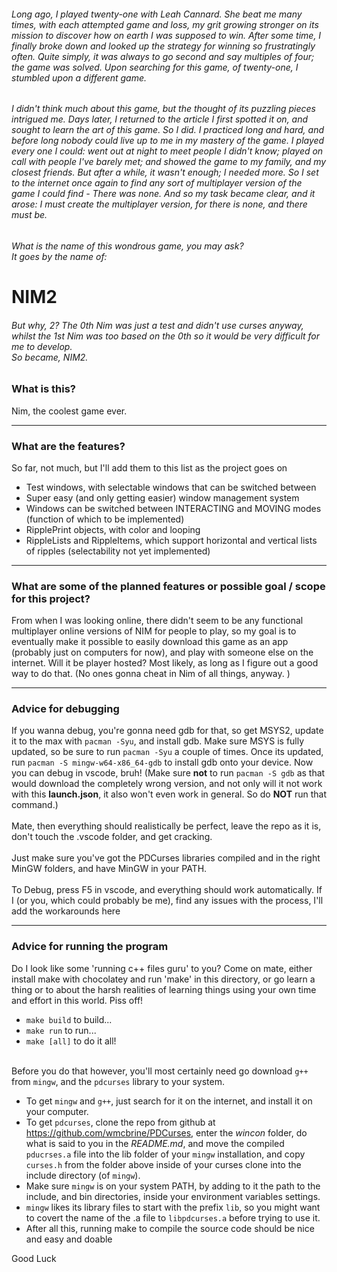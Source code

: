 ###### Long ago, I played twenty-one with Leah Cannard. She beat me many times, with each attempted game and loss, my grit growing stronger on its mission to discover how on earth I was supposed to win. After some time, I finally broke down and looked up the strategy for winning so frustratingly often. Quite simply, it was always to go second and say multiples of four; the game was solved. Upon searching for this game, of twenty-one, I stumbled upon a different game.
###### I didn't think much about this game, but the thought of its puzzling pieces intrigued me. Days later, I returned to the article I first spotted it on, and sought to learn the art of this game. So I did. I practiced long and hard, and before long nobody could live up to me in my mastery of the game. I played every one I could: went out at night to meet people I didn't know; played on call with people I've barely met; and showed the game to my family, and my closest friends. But after a while, it wasn't enough; I needed more. So I set to the internet once again to find any sort of multiplayer version of the game I could find - There was none. And so my task became clear, and it arose: I must create the multiplayer version, for there is none, and there must be.
###### What is the name of this wondrous game, you may ask? <br>It goes by the name of:

# NIM2

###### But why, 2? The 0th Nim was just a test and didn't use curses anyway, whilst the 1st Nim was too based on the 0th so it would be very difficult for me to develop. <br> So became, NIM2.

### What is this?

Nim, the coolest game ever.

<hr>

### What are the features?

So far, not much, but I'll add them to this list as the project goes on
* Test windows, with selectable windows that can be switched between
* Super easy (and only getting easier) window management system
* Windows can be switched between INTERACTING and MOVING modes (function of which to be implemented)
* RipplePrint objects, with color and looping
* RippleLists and RippleItems, which support horizontal and vertical lists of ripples (selectability not yet implemented)

<hr>

### What are some of the planned features or possible goal / scope for this project?

From when I was looking online, there didn't seem to be any functional multiplayer online versions of NIM for people to play,
so my goal is to eventually make it possible to easily download this game as an app (probably just on computers for now),
and play with someone else on the internet. Will it be player hosted? Most likely, as long as I figure out a good way to do that.
(No ones gonna cheat in Nim of all things, anyway. )

<hr>

### Advice for debugging

If you wanna debug, you're gonna need gdb for that, so get MSYS2, update it to the max with `pacman -Syu`,
and install gdb. Make sure MSYS is fully updated, so be sure to run `pacman -Syu` a couple of times. Once its updated,
run `pacman -S mingw-w64-x86_64-gdb` to install gdb onto your device. Now you can debug in vscode, bruh! (Make sure **not** to run `pacman -S gdb` as that would download the completely wrong version, and not only will it not work with this **launch.json**, it also won't even work in general. So do **NOT** run that command.)
<br><br>
Mate, then everything should realistically be perfect, leave the repo as it is, don't touch the .vscode folder, and get cracking.
<br><br>
Just make sure you've got the PDCurses libraries compiled and in the right
MinGW folders, and have MinGW in your PATH.
<br><br>
To Debug, press F5 in vscode, and everything should work automatically. If I (or you, which could probably be me), find any issues 
with the process, I'll add the workarounds here

<hr>

### Advice for running the program

Do I look like some 'running c++ files guru' to you? Come on mate, either install make with chocolatey and run 'make' in this directory, or go learn a thing or to about the harsh realities of learning things using your own time and effort in this world. Piss off!
* `make build` to build...
* `make run` to run...
* `make [all]` to do it all!
<br><br>

Before you do that however, you'll most certainly need go download `g++` from `mingw`, and the `pdcurses` library to your system.
<br>
* To get `mingw` and `g++`, just search for it on the internet, and install it on your computer.
* To get `pdcurses`, clone the repo from github at <a href="https://github.com/wmcbrine/PDCurses">https://github.com/wmcbrine/PDCurses</a>, enter the *wincon* folder, do what is said to you in the *README.md*, and move the compiled `pducrses.a` file into the lib folder of your `mingw` installation, and copy `curses.h` from the folder above inside of your curses clone into the include directory (of `mingw`).
* Make sure `mingw` is on your system PATH, by adding to it the path to the include, and bin directories, inside your environment variables settings.
* `mingw` likes its library files to start with the prefix `lib`, so you might want to covert the name of the .a file to `libpdcurses.a` before trying to use it.
* After all this, running make to compile the source code should be nice and easy and doable

Good Luck





